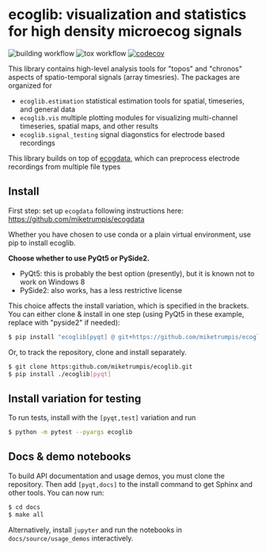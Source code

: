 # ecoglib: visualization and statistics for high density microecog signals

![building workflow](https://github.com/miketrumpis/ecoglib/actions/workflows/build_wheels.yml/badge.svg?branch=master)
![tox workflow](https://github.com/miketrumpis/ecoglib/actions/workflows/run_tox.yml/badge.svg?branch=master)
[![codecov](https://codecov.io/gh/miketrumpis/ecoglib/branch/master/graph/badge.svg?token=DJLCE6UAEN)](https://codecov.io/gh/miketrumpis/ecoglib)

This library contains high-level analysis tools for "topos" and "chronos" aspects of spatio-temporal signals (array timesries).
The packages are organized for

* ``ecoglib.estimation`` statistical estimation tools for spatial, timeseries, and general data
* ``ecoglib.vis`` multiple plotting modules for visualizing multi-channel timeseries, spatial maps, and other results
* ``ecoglib.signal_testing`` signal diagonstics for electrode based recordings

This library builds on top of [ecogdata](https://github.com/miketrumpis/ecogdata), which can preprocess electrode recordings from multiple file types

## Install

First step: set up ``ecogdata`` following instructions here: https://github.com/miketrumpis/ecogdata

Whether you have chosen to use conda or a plain virtual environment, use pip to install ecoglib.

**Choose whether to use PyQt5 or PySide2.**

* PyQt5: this is probably the best option (presently), but it is known not to work on Windows 8
* PySide2: also works, has a less restrictive license

This choice affects the install variation, which is specified in the brackets.
You can either clone & install in one step (using PyQt5 in these example, replace with "pyside2" if needed):

```bash
$ pip install "ecoglib[pyqt] @ git+https://github.com/miketrumpis/ecoglib.git"
```

Or, to track the repository, clone and install separately.

```bash
$ git clone https:github.com/miketrumpis/ecoglib.git
$ pip install ./ecoglib[pyqt]
```

## Install variation for testing

To run tests, install with the ``[pyqt,test]`` variation and run

```bash
$ python -m pytest --pyargs ecoglib
```

## Docs & demo notebooks

To build API documentation and usage demos, you must clone the repository.
Then add ``[pyqt,docs]`` to the install command to get Sphinx and other tools.
You can now run:

```bash
$ cd docs
$ make all
```

Alternatively, install ``jupyter`` and run the notebooks in ``docs/source/usage_demos`` interactively.
